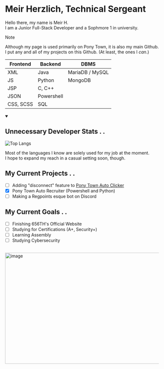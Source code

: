 
# Meir Herzlich, Technical Sergeant
Hello there, my name is Meir H. <br>I am a Junior Full-Stack Developer and a Sophmore 1 in university.

> [!NOTE]
> Although my page is used primarily on Pony Town, it is also my main Github.<br>
> I put any and all of my projects on this Github. (At least, the ones I *can*.)

| Frontend | Backend | DBMS
| ------------- | ------------- | ------------- |
| XML | Java | MariaDB / MySQL
| JS | Python | MongoDB
| JSP | C, C++ |
| JSON | Powershell |
| CSS, SCSS | SQL | 
<details open>
<summary><h2>Unnecessary Developer Stats . . </h2></summary>

![Top Langs](https://github-readme-stats.vercel.app/api/top-langs/?username=modularmania&layout=compact&theme=holi)

Most of the languages I know are solely used for my job at the moment.<br>
I hope to expand my reach in a casual setting soon, though.
</details>

## My Current Projects . .
- [ ] Adding "disconnect" feature to <a href=https://github.com/modularmania/PonyTownAutoClicker>Pony Town Auto Clicker</a>
- [x] Pony Town Auto Recruiter (Powershell and Python)
- [ ] Making a Regpoints esque bot on Discord

## My Current Goals . .
- [ ] Finishing 656TH's Official Website
- [ ] Studying for Certifications (A+, Security+)
- [ ] Learning Assembly
- [ ] Studying Cybersecurity
<br>
<img width="1530" height="363" alt="image" src="https://github.com/user-attachments/assets/bb3f96ee-5459-4af0-9e75-79f5d9a1f0fd" />
